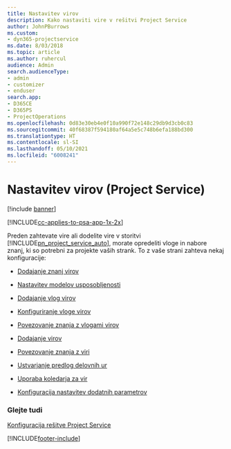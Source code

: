 ```yaml
---
title: Nastavitev virov
description: Kako nastaviti vire v rešitvi Project Service
author: JohnPBurrows
ms.custom:
- dyn365-projectservice
ms.date: 8/03/2018
ms.topic: article
ms.author: ruhercul
audience: Admin
search.audienceType:
- admin
- customizer
- enduser
search.app:
- D365CE
- D365PS
- ProjectOperations
ms.openlocfilehash: 0d83e30eb4e0f10a990f72e148c29db9d3cb0c83
ms.sourcegitcommit: 40f68387f594180af64a5e5c748b6efa188bd300
ms.translationtype: HT
ms.contentlocale: sl-SI
ms.lasthandoff: 05/10/2021
ms.locfileid: "6008241"
---
```

# <a name="set-up-resources-project-service"></a>Nastavitev virov (Project Service)

[!include [banner](../includes/psa-now-project-operations.md)]

[!INCLUDE[cc-applies-to-psa-app-1x-2x](../includes/cc-applies-to-psa-app-1x-2x.md)]

Preden zahtevate vire ali dodelite vire v storitvi [!INCLUDE[pn_project_service_auto](../includes/pn-project-service-auto.md)], morate opredeliti vloge in nabore znanj, ki so potrebni za projekte vaših strank. To z vaše strani zahteva nekaj konfiguracije:  
  
-   [Dodajanje znanj virov](../psa/add-resource-skills.md)  
  
-   [Nastavitev modelov usposobljenosti](../psa/set-up-proficiency-models.md)  
  
-   [Dodajanje vlog virov](../psa/add-resource-roles.md)  
  
-   [Konfiguriranje vloge virov](../psa/configure-resource-roles.md)  
  
-   [Povezovanje znanja z vlogami virov](../psa/associate-skills-with-resource-roles.md)  
  
-   [Dodajanje virov](../psa/add-resources.md)  
  
-   [Povezovanje znanja z viri](../psa/associate-skills-with-resources.md)  
  
-   [Ustvarjanje predlog delovnih ur](../psa/create-work-hours-template.md)  
  
-   [Uporaba koledarja za vir](../psa/apply-calendar-resource.md)  
  
-   [Konfiguracija nastavitev dodatnih parametrov](../psa/configure-additional-parameters-settings.md)  
  
### <a name="see-also"></a>Glejte tudi  
 [Konfiguracija rešitve Project Service](../psa/configure.md)


[!INCLUDE[footer-include](../includes/footer-banner.md)]
